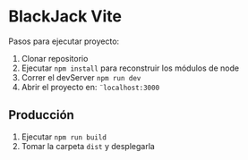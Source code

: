 # BlackJack Vite

Pasos para ejecutar proyecto:

1. Clonar repositorio
2. Ejecutar ```npm install``` para reconstruir los módulos de node
3. Correr el devServer ```npm run dev```
4. Abrir el proyecto en: ```¨localhost:3000```

## Producción

1. Ejecutar ```npm run build```
2. Tomar la carpeta ```dist``` y desplegarla